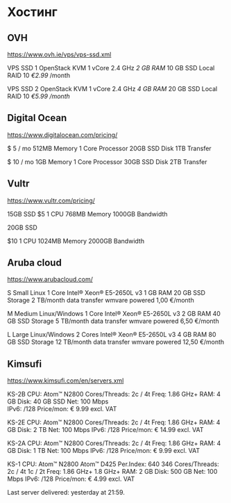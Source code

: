 # Хостинг

## OVH

https://www.ovh.ie/vps/vps-ssd.xml

VPS SSD 1
OpenStack KVM
1 vCore
2.4 GHz
*2 GB RAM*
10 GB SSD
Local RAID 10
*€2.99* /month

VPS SSD 2
OpenStack KVM
1 vCore
2.4 GHz
*4 GB RAM*
20 GB SSD
Local RAID 10
*€5.99 /month*

## Digital Ocean

https://www.digitalocean.com/pricing/

$ 5 / mo
512MB Memory
1 Core Processor
20GB SSD Disk
1TB Transfer

$ 10 / mo
1GB Memory
1 Core Processor
30GB SSD Disk
2TB Transfer

## Vultr

https://www.vultr.com/pricing/

15GB SSD
$5
1 CPU
768MB Memory
1000GB Bandwidth

20GB SSD

$10
1 CPU
1024MB Memory
2000GB Bandwidth

## Aruba cloud

https://www.arubacloud.com/

S Small
Linux
1 Core Intel® Xeon® E5-2650L v3
1 GB RAM
20 GB SSD Storage
2 TB/month data transfer
wmvare powered
1,00 €/month


M Medium
Linux/Windows
1 Core Intel® Xeon® E5-2650L v3
2 GB RAM
40 GB SSD Storage
5 TB/month data transfer
wmvare powered
6,50 €/month


L Large
Linux/Windows
2 Cores Intel® Xeon® E5-2650L v3
4 GB RAM
80 GB SSD Storage
12 TB/month data transfer
wmvare powered
12,50 €/month

## Kimsufi

https://www.kimsufi.com/en/servers.xml

KS-2B
CPU:	Atom™ N2800
Cores/Threads: 2c / 4t
Freq:	1.86 GHz+
RAM:	4 GB
Disk:	40 GB SSD
Net:	100 Mbps	
IPv6:	/128
Price/mon:	€ 9.99 excl. VAT 

KS-2E
CPU:	Atom™ N2800
Cores/Threads:	2c / 4t
Freq:	1.86 GHz+
RAM:	4 GB
Disk:	2 TB
Net:	100 Mbps
IPv6:	/128
Price/mon:	€ 14.99 excl. VAT 

KS-2A
CPU:	Atom™ N2800
Cores/Threads:	2c / 4t
Freq:	1.86 GHz+
RAM:	4 GB
Disk:	1 TB
Net:	100 Mbps
IPv6:	/128
Price/mon:	€ 9.99 excl. VAT 

KS-1
CPU:			Atom™ N2800	Atom™ D425
Per.Index:		640			346
Cores/Threads:	2c / 4t 	1c / 2t
Freq:			1.86 GHz+	1.8 GHz+
RAM:			2 GB
Disk:			500 GB
Net:			100 Mbps
IPv6:			/128
Price/mon:		€ 4.99 excl. VAT

Last server delivered: yesterday at 21:59. 

